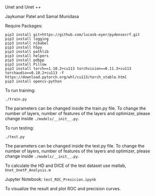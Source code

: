 Unet and Unet ++

Jaykumar Patel and Samal Munidasa

Require Packages:
```
pip3 install git+https://github.com/lucasb-eyer/pydensecrf.git
pip3 install logging 
pip3 install nibabel 
pip3 install h5py 
pip3 install pathlib 
pip3 install helpers 
pip3 install pdbpp 
pip3 install Pillow
pip3 install torch==1.10.2+cu113 torchvision==0.11.3+cu113 torchaudio==0.10.2+cu113 -f https://download.pytorch.org/whl/cu113/torch_stable.html
pip3 install opencv-python
```

To run training:

```
./train.py 
```
The parameters can be changed inside the train.py file. To change the number of layers, number of features of the layers and optimizer, please change inside ```./models/__init__.py```.


To run testing:

```./test.py``` 

The parameters can be changed inside the test.py file. To change the number of layers,
 number of features of the layers and optimizer, please change inside ```./models/__init__.py```.


To calculate the HD and DICE of the test dataset use matlab, ```Unet_UnetP_Analysis.m```


Jupyter Notebook: ```test_ROC_Presicion.ipynb```

To visualize the result and plot ROC and precision curves.
